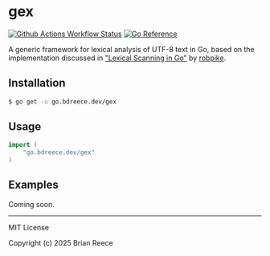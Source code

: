 # gex

[![Github Actions Workflow Status](https://github.com/bdreece/gex/actions/workflows/build.yml/badge.svg)](https://github.com/bdreece/gex/actions/workflows/build.yml)
[![Go Reference](https://pkg.go.dev/badge/github.com/bdreece/gex.svg)](https://pkg.go.dev/github.com/bdreece/gex)

A generic framework for lexical analysis of UTF-8 text in Go, based on the
implementation discussed in ["Lexical Scanning in Go"] by
[robpike].

## Installation

```sh
$ go get -u go.bdreece.dev/gex
```

## Usage

```go
import (
    "go.bdreece.dev/gex"
)
```

## Examples

Coming soon.

---

MIT License

Copyright (c) 2025 Brian Reece

["Lexical Scanning in Go"]: https://go.dev/talks/2011/lex.slide#1
[robpike]: https://github.com/robpike
